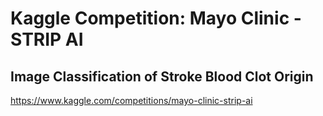 # Kaggle Competition: Mayo Clinic - STRIP AI
## Image Classification of Stroke Blood Clot Origin

https://www.kaggle.com/competitions/mayo-clinic-strip-ai
